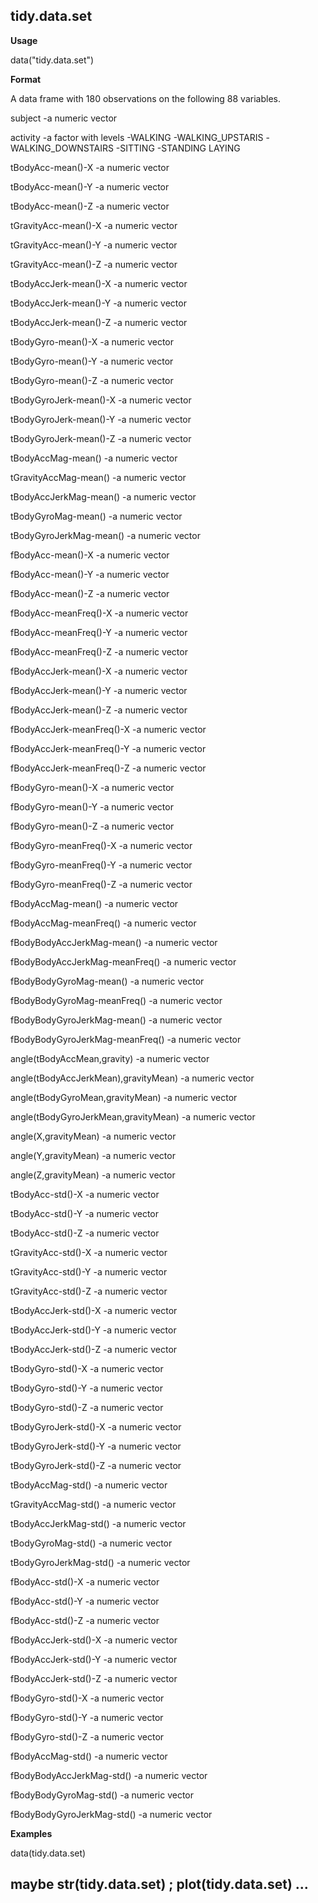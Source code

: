 tidy.data.set
-------------

**Usage**

data("tidy.data.set")

**Format**

A data frame with 180 observations on the following 88 variables.

subject
-a numeric vector

activity
-a factor with levels 
	-WALKING
	-WALKING_UPSTARIS
	-WALKING_DOWNSTAIRS
	-SITTING
	-STANDING LAYING

tBodyAcc-mean()-X
-a numeric vector

tBodyAcc-mean()-Y
-a numeric vector

tBodyAcc-mean()-Z
-a numeric vector

tGravityAcc-mean()-X
-a numeric vector

tGravityAcc-mean()-Y
-a numeric vector

tGravityAcc-mean()-Z
-a numeric vector

tBodyAccJerk-mean()-X
-a numeric vector

tBodyAccJerk-mean()-Y
-a numeric vector

tBodyAccJerk-mean()-Z
-a numeric vector

tBodyGyro-mean()-X
-a numeric vector

tBodyGyro-mean()-Y
-a numeric vector

tBodyGyro-mean()-Z
-a numeric vector

tBodyGyroJerk-mean()-X
-a numeric vector

tBodyGyroJerk-mean()-Y
-a numeric vector

tBodyGyroJerk-mean()-Z
-a numeric vector

tBodyAccMag-mean()
-a numeric vector

tGravityAccMag-mean()
-a numeric vector

tBodyAccJerkMag-mean()
-a numeric vector

tBodyGyroMag-mean()
-a numeric vector

tBodyGyroJerkMag-mean()
-a numeric vector

fBodyAcc-mean()-X
-a numeric vector

fBodyAcc-mean()-Y
-a numeric vector

fBodyAcc-mean()-Z
-a numeric vector

fBodyAcc-meanFreq()-X
-a numeric vector

fBodyAcc-meanFreq()-Y
-a numeric vector

fBodyAcc-meanFreq()-Z
-a numeric vector

fBodyAccJerk-mean()-X
-a numeric vector

fBodyAccJerk-mean()-Y
-a numeric vector

fBodyAccJerk-mean()-Z
-a numeric vector

fBodyAccJerk-meanFreq()-X
-a numeric vector

fBodyAccJerk-meanFreq()-Y
-a numeric vector

fBodyAccJerk-meanFreq()-Z
-a numeric vector

fBodyGyro-mean()-X
-a numeric vector

fBodyGyro-mean()-Y
-a numeric vector

fBodyGyro-mean()-Z
-a numeric vector

fBodyGyro-meanFreq()-X
-a numeric vector

fBodyGyro-meanFreq()-Y
-a numeric vector

fBodyGyro-meanFreq()-Z
-a numeric vector

fBodyAccMag-mean()
-a numeric vector

fBodyAccMag-meanFreq()
-a numeric vector

fBodyBodyAccJerkMag-mean()
-a numeric vector

fBodyBodyAccJerkMag-meanFreq()
-a numeric vector

fBodyBodyGyroMag-mean()
-a numeric vector

fBodyBodyGyroMag-meanFreq()
-a numeric vector

fBodyBodyGyroJerkMag-mean()
-a numeric vector

fBodyBodyGyroJerkMag-meanFreq()
-a numeric vector

angle(tBodyAccMean,gravity)
-a numeric vector

angle(tBodyAccJerkMean),gravityMean)
-a numeric vector

angle(tBodyGyroMean,gravityMean)
-a numeric vector

angle(tBodyGyroJerkMean,gravityMean)
-a numeric vector

angle(X,gravityMean)
-a numeric vector

angle(Y,gravityMean)
-a numeric vector

angle(Z,gravityMean)
-a numeric vector

tBodyAcc-std()-X
-a numeric vector

tBodyAcc-std()-Y
-a numeric vector

tBodyAcc-std()-Z
-a numeric vector

tGravityAcc-std()-X
-a numeric vector

tGravityAcc-std()-Y
-a numeric vector

tGravityAcc-std()-Z
-a numeric vector

tBodyAccJerk-std()-X
-a numeric vector

tBodyAccJerk-std()-Y
-a numeric vector

tBodyAccJerk-std()-Z
-a numeric vector

tBodyGyro-std()-X
-a numeric vector

tBodyGyro-std()-Y
-a numeric vector

tBodyGyro-std()-Z
-a numeric vector

tBodyGyroJerk-std()-X
-a numeric vector

tBodyGyroJerk-std()-Y
-a numeric vector

tBodyGyroJerk-std()-Z
-a numeric vector

tBodyAccMag-std()
-a numeric vector

tGravityAccMag-std()
-a numeric vector

tBodyAccJerkMag-std()
-a numeric vector

tBodyGyroMag-std()
-a numeric vector

tBodyGyroJerkMag-std()
-a numeric vector

fBodyAcc-std()-X
-a numeric vector

fBodyAcc-std()-Y
-a numeric vector

fBodyAcc-std()-Z
-a numeric vector

fBodyAccJerk-std()-X
-a numeric vector

fBodyAccJerk-std()-Y
-a numeric vector

fBodyAccJerk-std()-Z
-a numeric vector

fBodyGyro-std()-X
-a numeric vector

fBodyGyro-std()-Y
-a numeric vector

fBodyGyro-std()-Z
-a numeric vector

fBodyAccMag-std()
-a numeric vector

fBodyBodyAccJerkMag-std()
-a numeric vector

fBodyBodyGyroMag-std()
-a numeric vector

fBodyBodyGyroJerkMag-std()
-a numeric vector

**Examples**

data(tidy.data.set)
## maybe str(tidy.data.set) ; plot(tidy.data.set) ...